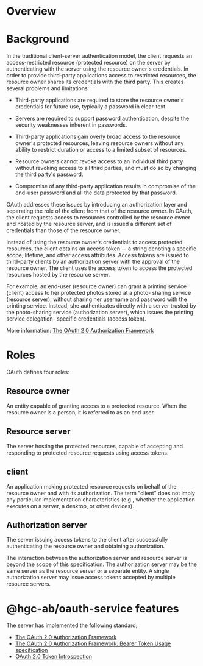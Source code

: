 # Overview

# Background
In the traditional client-server authentication model, the client
requests an access-restricted resource (protected resource) on the
server by authenticating with the server using the resource owner's
credentials.  In order to provide third-party applications access to
restricted resources, the resource owner shares its credentials with
the third party.  This creates several problems and limitations:
- Third-party applications are required to store the resource
owner's credentials for future use, typically a password in
clear-text.

- Servers are required to support password authentication, despite
the security weaknesses inherent in passwords.

- Third-party applications gain overly broad access to the resource
owner's protected resources, leaving resource owners without any
ability to restrict duration or access to a limited subset of
resources.

- Resource owners cannot revoke access to an individual third party
without revoking access to all third parties, and must do so by
changing the third party's password.

- Compromise of any third-party application results in compromise of
the end-user password and all the data protected by that
password.

OAuth addresses these issues by introducing an authorization layer
and separating the role of the client from that of the resource
owner.  In OAuth, the client requests access to resources controlled
by the resource owner and hosted by the resource server, and is
issued a different set of credentials than those of the resource
owner.

Instead of using the resource owner's credentials to access protected
resources, the client obtains an access token -- a string denoting a
specific scope, lifetime, and other access attributes.  Access tokens
are issued to third-party clients by an authorization server with the
approval of the resource owner.  The client uses the access token to
access the protected resources hosted by the resource server.

For example, an end-user (resource owner) can grant a printing
service (client) access to her protected photos stored at a photo-
sharing service (resource server), without sharing her username and
password with the printing service.  Instead, she authenticates
directly with a server trusted by the photo-sharing service
(authorization server), which issues the printing service delegation-
specific credentials (access token).

More information: [The OAuth 2.0 Authorization Framework](https://tools.ietf.org/html/rfc6749)

# Roles
OAuth defines four roles:

## Resource owner

An entity capable of granting access to a protected resource.
When the resource owner is a person, it is referred to as an
end user.

## Resource server

The server hosting the protected resources, capable of accepting
and responding to protected resource requests using access tokens.

## client

An application making protected resource requests on behalf of the
resource owner and with its authorization.  The term "client" does
not imply any particular implementation characteristics (e.g.,
whether the application executes on a server, a desktop, or other
devices).

## Authorization server

The server issuing access tokens to the client after successfully
authenticating the resource owner and obtaining authorization.

The interaction between the authorization server and resource server
is beyond the scope of this specification.  The authorization server
may be the same server as the resource server or a separate entity.
A single authorization server may issue access tokens accepted by
multiple resource servers.

# @hgc-ab/oauth-service features
The server has implemented the following standard;

- [The OAuth 2.0 Authorization Framework](https://tools.ietf.org/html/rfc6749)
- [The OAuth 2.0 Authorization Framework: Bearer Token Usage specification](https://tools.ietf.org/html/rfc6750)
- [OAuth 2.0 Token Introspection](https://tools.ietf.org/html/rfc7662)
